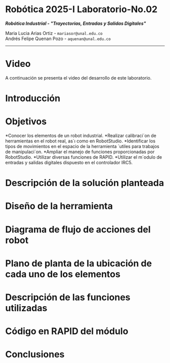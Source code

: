 # Robótica 2025-I Laboratorio-No.02
***Robótica Industrial - "Trayectorias, Entradas y Salidas Digitales"***  
  
Maria Lucia Arias Ortiz - `mariasor@unal.edu.co`  
Andrés Felipe Quenan Pozo - `aquenan@unal.edu.co`
***
# Video
A continuación se presenta el video del desarrollo de este laboratorio. 

# Introducción 

# Objetivos

*Conocer los elementos de un robot industrial.
*Realizar calibraci´on de herramientas en el robot real, as´ı como en RobotStudio.
*Identificar los tipos de movimientos en el espacio de la herramienta ´utiles para trabajos de manipulaci´on.
*Ampliar el manejo de funciones proporcionadas por RobotStudio.
*Utilizar diversas funciones de RAPID.
*Utilizar el m´odulo de entradas y salidas digitales dispuesto en el controlador IRC5.

# Descripción de la solución planteada

# Diseño de la herramienta 

# Diagrama de flujo de acciones del robot

# Plano de planta de la ubicación de cada uno de los elementos

# Descripción de las funciones utilizadas

# Código en RAPID del módulo

# Conclusiones

